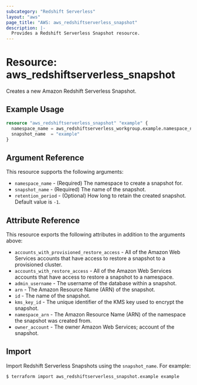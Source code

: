 ```yaml
---
subcategory: "Redshift Serverless"
layout: "aws"
page_title: "AWS: aws_redshiftserverless_snapshot"
description: |-
  Provides a Redshift Serverless Snapshot resource.
---
```


# Resource: aws_redshiftserverless_snapshot

Creates a new Amazon Redshift Serverless Snapshot.

## Example Usage

```terraform
resource "aws_redshiftserverless_snapshot" "example" {
  namespace_name = aws_redshiftserverless_workgroup.example.namespace_name
  snapshot_name  = "example"
}
```

## Argument Reference

This resource supports the following arguments:

* `namespace_name` - (Required) The namespace to create a snapshot for.
* `snapshot_name` - (Required) The name of the snapshot.
* `retention_period` - (Optional) How long to retain the created snapshot. Default value is `-1`.

## Attribute Reference

This resource exports the following attributes in addition to the arguments above:

* `accounts_with_provisioned_restore_access` - All of the Amazon Web Services accounts that have access to restore a snapshot to a provisioned cluster.
* `accounts_with_restore_access` - All of the Amazon Web Services accounts that have access to restore a snapshot to a namespace.
* `admin_username` - The username of the database within a snapshot.
* `arn` - The Amazon Resource Name (ARN) of the snapshot.
* `id` - The name of the snapshot.
* `kms_key_id` - The unique identifier of the KMS key used to encrypt the snapshot.
* `namespace_arn` - The Amazon Resource Name (ARN) of the namespace the snapshot was created from.
* `owner_account` - The owner Amazon Web Services; account of the snapshot.

## Import

Import Redshift Serverless Snapshots using the `snapshot_name`. For example:

```
$ terraform import aws_redshiftserverless_snapshot.example example
```
